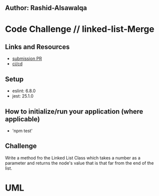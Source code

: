 ## Author: Rashid-Alsawalqa

# Code Challenge // linked-list-Merge

## Links and Resources

- [submission PR]()
- [ci/cd]()

## Setup

   - eslint: 6.8.0
   - jest: 25.1.0

## How to initialize/run your application (where applicable)

- 'npm test'

## Challenge

Write a method fro the Linked List Class which takes a number as a parameter and returns the node's value that is that far from the end of the list.


# UML